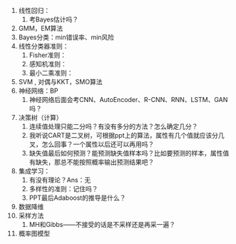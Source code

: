 1. 线性回归：
   1. 考Bayes估计吗？
2. GMM，EM算法
3. Bayes分类：min错误率、min风险
4. 线性分类器准则：
   1. Fisher准则：
   2. 感知机准则：
   3. 最小二乘准则：
5. SVM , 对偶与KKT，SMO算法
6. 神经网络：BP
   1. 神经网络后面会考CNN、AutoEncoder、R-CNN、RNN、LSTM、GAN吗？
7. 决策树（计算）
   1. 连续值处理只能二分吗？有没有多分的方法？怎么确定几分？
   2. 我听说CART是二叉树，可根据ppt上的算法，属性有几个值就应该分几叉，怎么回事？一个属性以后还可以再用吗？
   3. 缺失值最后如何预测？能预测缺失值样本吗？比如要预测的样本，属性值有缺失，那总不能按照概率输出预测结果吧？
8. 集成学习：
   1. 有没有理论？Ans：无
   2. 多样性的准则：记住吗？
   3. PPT最后Adaboost的推导是什么？
9. 数据降维
10. 采样方法
    1. MH和Gibbs——不接受的话是不采样还是再采一遍？
11. 概率图模型


